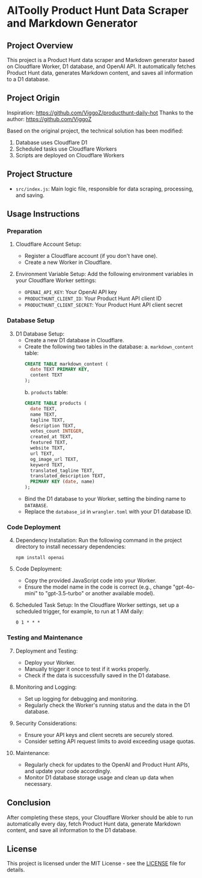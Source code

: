 # AIToolly Product Hunt Data Scraper and Markdown Generator

## Project Overview
This project is a Product Hunt data scraper and Markdown generator based on Cloudflare Worker, D1 database, and OpenAI API. It automatically fetches Product Hunt data, generates Markdown content, and saves all information to a D1 database.

## Project Origin
Inspiration: https://github.com/ViggoZ/producthunt-daily-hot
Thanks to the author: https://github.com/ViggoZ

Based on the original project, the technical solution has been modified:
1. Database uses Cloudflare D1
2. Scheduled tasks use Cloudflare Workers
3. Scripts are deployed on Cloudflare Workers

## Project Structure
- `src/index.js`: Main logic file, responsible for data scraping, processing, and saving.

## Usage Instructions

### Preparation
1. Cloudflare Account Setup:
   - Register a Cloudflare account (if you don't have one).
   - Create a new Worker in Cloudflare.

2. Environment Variable Setup:
   Add the following environment variables in your Cloudflare Worker settings:
   - `OPENAI_API_KEY`: Your OpenAI API key
   - `PRODUCTHUNT_CLIENT_ID`: Your Product Hunt API client ID
   - `PRODUCTHUNT_CLIENT_SECRET`: Your Product Hunt API client secret

### Database Setup
3. D1 Database Setup:
   - Create a new D1 database in Cloudflare.
   - Create the following two tables in the database:
     a. `markdown_content` table:
     ```sql
     CREATE TABLE markdown_content (
       date TEXT PRIMARY KEY,
       content TEXT
     );
     ```
     b. `products` table:
     ```sql
     CREATE TABLE products (
       date TEXT,
       name TEXT,
       tagline TEXT,
       description TEXT,
       votes_count INTEGER,
       created_at TEXT,
       featured TEXT,
       website TEXT,
       url TEXT,
       og_image_url TEXT,
       keyword TEXT,
       translated_tagline TEXT,
       translated_description TEXT,
       PRIMARY KEY (date, name)
     );
     ```
   - Bind the D1 database to your Worker, setting the binding name to `DATABASE`.
   - Replace the `database_id` in `wrangler.toml` with your D1 database ID.

### Code Deployment
4. Dependency Installation:
   Run the following command in the project directory to install necessary dependencies:
   ```
   npm install openai
   ```

5. Code Deployment:
   - Copy the provided JavaScript code into your Worker.
   - Ensure the model name in the code is correct (e.g., change "gpt-4o-mini" to "gpt-3.5-turbo" or another available model).

6. Scheduled Task Setup:
   In the Cloudflare Worker settings, set up a scheduled trigger, for example, to run at 1 AM daily:
   ```
   0 1 * * *
   ```

### Testing and Maintenance
7. Deployment and Testing:
   - Deploy your Worker.
   - Manually trigger it once to test if it works properly.
   - Check if the data is successfully saved in the D1 database.

8. Monitoring and Logging:
   - Set up logging for debugging and monitoring.
   - Regularly check the Worker's running status and the data in the D1 database.

9. Security Considerations:
   - Ensure your API keys and client secrets are securely stored.
   - Consider setting API request limits to avoid exceeding usage quotas.

10. Maintenance:
    - Regularly check for updates to the OpenAI and Product Hunt APIs, and update your code accordingly.
    - Monitor D1 database storage usage and clean up data when necessary.

## Conclusion
After completing these steps, your Cloudflare Worker should be able to run automatically every day, fetch Product Hunt data, generate Markdown content, and save all information to the D1 database.

## License
This project is licensed under the MIT License - see the [LICENSE](LICENSE) file for details.
